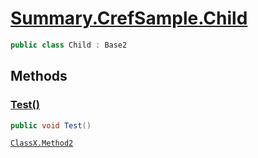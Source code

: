 # [Summary.CrefSample<T0>.Child](../src/Core/CrefSample.cs#L17)
```cs
public class Child : Base2
```

## Methods
### [Test()](../src/Core/CrefSample.cs#L22)
```cs
public void Test()
```

[`ClassX.Method2`](./Summary2.ClassX.md#Method2())

